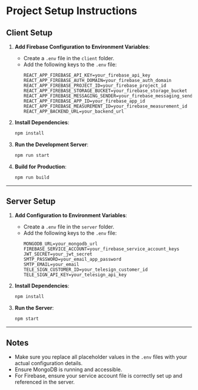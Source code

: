 # Project Setup Instructions

## Client Setup

1. **Add Firebase Configuration to Environment Variables**:
   - Create a `.env` file in the `client` folder.
   - Add the following keys to the `.env` file:
     ```env
     REACT_APP_FIREBASE_API_KEY=your_firebase_api_key
     REACT_APP_FIREBASE_AUTH_DOMAIN=your_firebase_auth_domain
     REACT_APP_FIREBASE_PROJECT_ID=your_firebase_project_id
     REACT_APP_FIREBASE_STORAGE_BUCKET=your_firebase_storage_bucket
     REACT_APP_FIREBASE_MESSAGING_SENDER=your_firebase_messaging_sender
     REACT_APP_FIREBASE_APP_ID=your_firebase_app_id
     REACT_APP_FIREBASE_MEASUREMENT_ID=your_firebase_measurement_id
     REACT_APP_BACKEND_URL=your_backend_url
     ```

2. **Install Dependencies**:
   ```bash
   npm install
   ```

3. **Run the Development Server**:
   ```bash
   npm run start
   ```

4. **Build for Production**:
   ```bash
   npm run build
   ```

---

## Server Setup

1. **Add Configuration to Environment Variables**:
   - Create a `.env` file in the `server` folder.
   - Add the following keys to the `.env` file:
     ```env
     MONGODB_URL=your_mongodb_url
     FIREBASE_SERVICE_ACCOUNT=your_firebase_service_account_keys
     JWT_SECRET=your_jwt_secret
     SMTP_PASSWORD=your_email_app_password
     SMTP_EMAIL=your_email
     TELE_SIGN_CUSTOMER_ID=your_telesign_customer_id
     TELE_SIGN_API_KEY=your_telesign_api_key
     ```

2. **Install Dependencies**:
   ```bash
   npm install
   ```

3. **Run the Server**:
   ```bash
   npm start
   ```

---

## Notes
- Make sure you replace all placeholder values in the `.env` files with your actual configuration details.
- Ensure MongoDB is running and accessible.
- For Firebase, ensure your service account file is correctly set up and referenced in the server.
